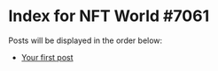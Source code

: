 # Index for NFT World #7061
Posts will be displayed in the order below:

- [Your first post](./001-first.md)


